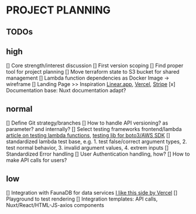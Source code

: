 # PROJECT PLANNING

## TODOs

## high
[] Core strength/interest discussion
[] First version scoping
[] Find proper tool for project planning
[] Move terraform state to S3 bucket for shared management
[] Lambda function dependencies as Docker Image -> wireframe
[] Landing Page >> Inspiration [Linear.app](https://linear.app/), [Vercel](https://vercel.com/), [Stripe](https://stripe.com/en-sg)
[x] Documentation base: Nuxt documentation adapt?


## normal
[] Define Git strategy/branches
[] How to handle API versioning? as parameter? and internally?
[] Select testing frameworks frontend/lambda [article on testing lambda functions](https://towardsdatascience.com/how-i-write-meaningful-tests-for-aws-lambda-functions-f009f0a9c587), [testing lib for boto3/AWS SDK](http://docs.getmoto.org/en/latest/)
[] standardized lambda test base, e.g. 1. test false/correct argument types, 2. test normal behavior, 3. invalid argument values, 4. extrem inputs
[] Standardized Error handling
[] User Authentication handling, how?
[] How to make API calls for users?



## low
[] Integration with FaunaDB for data services [I like this side by Vercel](https://vercel.com/integrations/datadog-logs)
[] Playground to test rendering
[] Integration templates: API calls, Nuxt/React/HTML-JS-axios components

